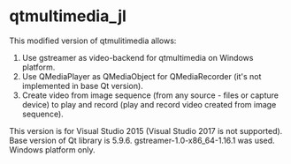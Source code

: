 # qtmultimedia_jl

This modified version of qtmulitimedia allows:
    
1. Use gstreamer as video-backend for qtmultimedia on Windows platform.
2. Use QMediaPlayer as QMediaObject for QMediaRecorder (it's not implemented in base Qt version).
3. Create video from image sequence (from any source - files or capture device) to play and record (play and record video created from image sequence).

This version is for Visual Studio 2015 (Visual Studio 2017 is not supported). Base version of Qt library is 5.9.6. gstreamer-1.0-x86_64-1.16.1 was used. Windows platform only.
    